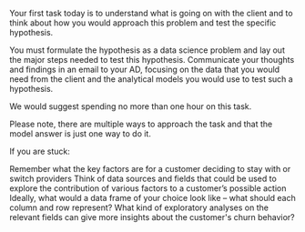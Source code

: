 Your first task today is to understand what is going on with the client and to think about how you would approach this problem and test the specific hypothesis.

You must formulate the hypothesis as a data science problem and lay out the major steps needed to test this hypothesis. Communicate your thoughts and findings in an email to your AD, focusing on the data that you would need from the client and the analytical models you would use to test such a hypothesis.

We would suggest spending no more than one hour on this task.

Please note, there are multiple ways to approach the task and that the model answer is just one way to do it.

If you are stuck: 

Remember what the key factors are for a customer deciding to stay with or switch providers
Think of data sources and fields that could be used to explore the contribution of various factors to a customer’s possible action 
Ideally, what would a data frame of your choice look like – what should each column and row represent? 
What kind of exploratory analyses on the relevant fields can give more insights about the customer's churn behavior?